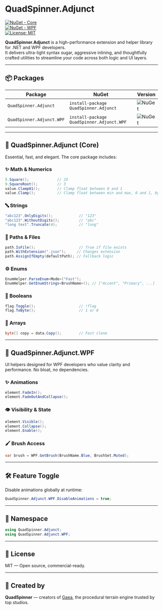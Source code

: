 # QuadSpinner.Adjunct

[![NuGet - Core](https://img.shields.io/nuget/v/QuadSpinner.Adjunct.svg?label=QuadSpinner.Adjunct)](https://www.nuget.org/packages/QuadSpinner.Adjunct)  
[![NuGet - WPF](https://img.shields.io/nuget/v/QuadSpinner.Adjunct.WPF.svg?label=QuadSpinner.Adjunct.WPF)](https://www.nuget.org/packages/QuadSpinner.Adjunct.WPF)  
[![License: MIT](https://img.shields.io/badge/license-MIT-blue.svg)](LICENSE)

**QuadSpinner.Adjunct** is a high-performance extension and helper library for .NET and WPF developers.  
It delivers ultra-light syntax sugar, aggressive inlining, and thoughtfully crafted utilities to streamline your code across both logic and UI layers.

---

## 📦 Packages

| Package                     | NuGet                             | Version                         |
|-----------------------------|-----------------------------------|---------------------------------|
| `QuadSpinner.Adjunct`       | `install-package QuadSpinner.Adjunct` | ![NuGet](https://img.shields.io/nuget/v/QuadSpinner.Adjunct.svg) |
| `QuadSpinner.Adjunct.WPF`   | `install-package QuadSpinner.Adjunct.WPF` | ![NuGet](https://img.shields.io/nuget/v/QuadSpinner.Adjunct.WPF.svg) |

---

## 🔧 QuadSpinner.Adjunct (Core)

Essential, fast, and elegant. The core package includes:

### ✨ Math & Numerics

```csharp
5.Square();             // 25
9.SquareRoot();         // 3
value.Clamp01();        // Clamp float between 0 and 1
value.Clamp();		    // Clamp float between min and max, 0 and 1, by default
```

### 🔤 Strings

```csharp
"abc123".OnlyDigits();            // "123"
"abc123".WithoutDigits();         // "abc"
"long text".Truncate(4);          // "long"
```

### 📁 Paths & Files

```csharp
path.IsFile();                    // True if file exists
path.WithExtension(".json");     // Changes extension
path.AssignIfEmpty(defaultPath); // Fallback logic
```

### ⚙️ Enums

```csharp
EnumHelper.ParseEnum<Mode>("Fast");
EnumHelper.GetEnumStrings<BrushName>(); // ["Accent", "Primary", ...]
```

### 🧪 Booleans

```csharp
flag.Toggle();                    // !flag
flag.ToByte();                    // 1 or 0
```

### 🧵 Arrays

```csharp
byte[] copy = data.Copy();        // Fast clone
```

---

## 🎨 QuadSpinner.Adjunct.WPF

UI helpers designed for WPF developers who value clarity and performance. No bloat, no dependencies.

### ✨ Animations

```csharp
element.FadeIn();
element.FadeOutAndCollapse();
```

### 👁️ Visibility & State

```csharp
element.Visible();
element.Collapse();
element.Enable();
```

### 🖌️ Brush Access

```csharp
var brush = WPF.GetBrush(BrushName.Blue, BrushSet.Muted);
```

---

## 🛠 Feature Toggle

Disable animations globally at runtime:

```csharp
QuadSpinner.Adjunct.WPF.DisableAnimations = true;
```

---

## 🧭 Namespace

```csharp
using QuadSpinner.Adjunct;
using QuadSpinner.Adjunct.WPF;
```

---

## 📜 License

MIT — Open source, commercial-ready.

---

## 🧠 Created by

**QuadSpinner** — creators of [Gaea](https://quadspinner.com), the procedural terrain engine trusted by top studios.

